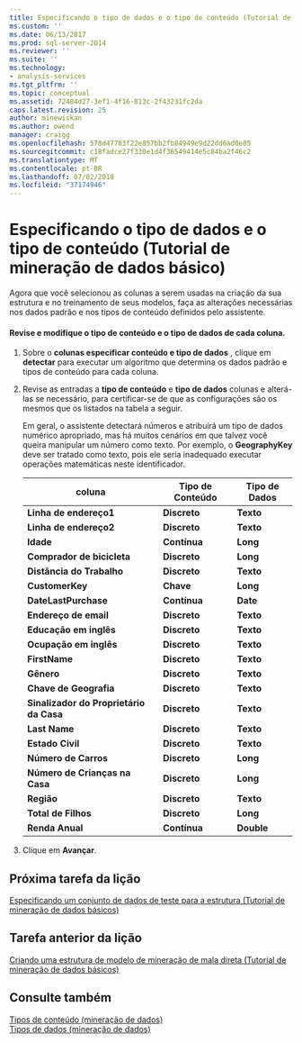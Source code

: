 ```yaml
---
title: Especificando o tipo de dados e o tipo de conteúdo (Tutorial de mineração de dados básico) | Microsoft Docs
ms.custom: ''
ms.date: 06/13/2017
ms.prod: sql-server-2014
ms.reviewer: ''
ms.suite: ''
ms.technology:
- analysis-services
ms.tgt_pltfrm: ''
ms.topic: conceptual
ms.assetid: 72484d27-3ef1-4f16-813c-2f43231fc2da
caps.latest.revision: 25
author: minewiskan
ms.author: owend
manager: craigg
ms.openlocfilehash: 578d47783f22e857bb2fb84949e9d22dd6ad0e85
ms.sourcegitcommit: c18fadce27f330e1d4f36549414e5c84ba2f46c2
ms.translationtype: MT
ms.contentlocale: pt-BR
ms.lasthandoff: 07/02/2018
ms.locfileid: "37174946"
---
```

# <a name="specifying-the-data-type-and-content-type-basic-data-mining-tutorial"></a>Especificando o tipo de dados e o tipo de conteúdo (Tutorial de mineração de dados básico)
  Agora que você selecionou as colunas a serem usadas na criação da sua estrutura e no treinamento de seus modelos, faça as alterações necessárias nos dados padrão e nos tipos de conteúdo definidos pelo assistente.  
  
#### <a name="review-and-modify-content-type-and-data-type-for-each-column"></a>Revise e modifique o tipo de conteúdo e o tipo de dados de cada coluna.  
  
1.  Sobre o **colunas especificar conteúdo e tipo de dados** , clique em **detectar** para executar um algoritmo que determina os dados padrão e tipos de conteúdo para cada coluna.  
  
2.  Revise as entradas a **tipo de conteúdo** e **tipo de dados** colunas e alterá-las se necessário, para certificar-se de que as configurações são os mesmos que os listados na tabela a seguir.  
  
     Em geral, o assistente detectará números e atribuirá um tipo de dados numérico apropriado, mas há muitos cenários em que talvez você queira manipular um número como texto. Por exemplo, o **GeographyKey** deve ser tratado como texto, pois ele seria inadequado executar operações matemáticas neste identificador.  
  
    |coluna|Tipo de Conteúdo|Tipo de Dados|  
    |------------|------------------|---------------|  
    |**Linha de endereço1**|**Discreto**|**Texto**|  
    |**Linha de endereço2**|**Discreto**|**Texto**|  
    |**Idade**|**Contínua**|**Long**|  
    |**Comprador de bicicleta**|**Discreto**|**Long**|  
    |**Distância do Trabalho**|**Discreto**|**Texto**|  
    |**CustomerKey**|**Chave**|**Long**|  
    |**DateLastPurchase**|**Contínua**|**Date**|  
    |**Endereço de email**|**Discreto**|**Texto**|  
    |**Educação em inglês**|**Discreto**|**Texto**|  
    |**Ocupação em inglês**|**Discreto**|**Texto**|  
    |**FirstName**|**Discreto**|**Texto**|  
    |**Gênero**|**Discreto**|**Texto**|  
    |**Chave de Geografia**|**Discreto**|**Texto**|  
    |**Sinalizador do Proprietário da Casa**|**Discreto**|**Texto**|  
    |**Last Name**|**Discreto**|**Texto**|  
    |**Estado Civil**|**Discreto**|**Texto**|  
    |**Número de Carros**|**Discreto**|**Long**|  
    |**Número de Crianças na Casa**|**Discreto**|**Long**|  
    |**Região**|**Discreto**|**Texto**|  
    |**Total de Filhos**|**Discreto**|**Long**|  
    |**Renda Anual**|**Contínua**|**Double**|  
  
3.  Clique em **Avançar**.  
  
## <a name="next-task-in-lesson"></a>Próxima tarefa da lição  
 [Especificando um conjunto de dados de teste para a estrutura &#40;Tutorial de mineração de dados básicos&#41;](../../2014/tutorials/specifying-a-testing-data-set-for-the-structure-basic-data-mining-tutorial.md)  
  
## <a name="previous-task-in-lesson"></a>Tarefa anterior da lição  
 [Criando uma estrutura de modelo de mineração de mala direta &#40;Tutorial de mineração de dados básicos&#41;](../../2014/tutorials/creating-a-targeted-mailing-mining-model-structure-basic-data-mining-tutorial.md)  
  
## <a name="see-also"></a>Consulte também  
 [Tipos de conteúdo &#40;mineração de dados&#41;](../../2014/analysis-services/data-mining/content-types-data-mining.md)   
 [Tipos de dados &#40;mineração de dados&#41;](../../2014/analysis-services/data-mining/data-types-data-mining.md)  
  
  
